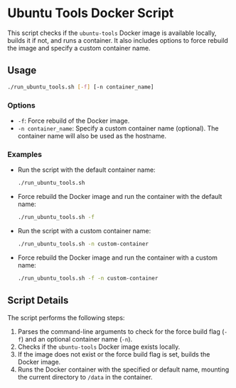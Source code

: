 # Ubuntu Tools Docker Script

This script checks if the `ubuntu-tools` Docker image is available locally, builds it if not, and runs a container. It also includes options to force rebuild the image and specify a custom container name.

## Usage

```sh
./run_ubuntu_tools.sh [-f] [-n container_name]
```

### Options

- `-f`: Force rebuild of the Docker image.
- `-n container_name`: Specify a custom container name (optional). The container name will also be used as the hostname.

### Examples

- Run the script with the default container name:

  ```sh
  ./run_ubuntu_tools.sh
  ```

- Force rebuild the Docker image and run the container with the default name:

  ```sh
  ./run_ubuntu_tools.sh -f
  ```

- Run the script with a custom container name:

  ```sh
  ./run_ubuntu_tools.sh -n custom-container
  ```

- Force rebuild the Docker image and run the container with a custom name:

  ```sh
  ./run_ubuntu_tools.sh -f -n custom-container
  ```

## Script Details

The script performs the following steps:

1. Parses the command-line arguments to check for the force build flag (`-f`) and an optional container name (`-n`).
2. Checks if the `ubuntu-tools` Docker image exists locally.
3. If the image does not exist or the force build flag is set, builds the Docker image.
4. Runs the Docker container with the specified or default name, mounting the current directory to `/data` in the container.

